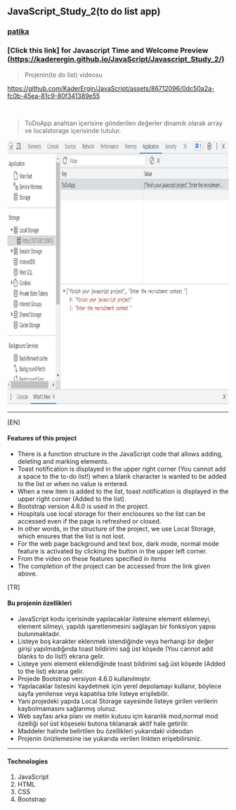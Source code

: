 ## JavaScript_Study_2(to do list app)

### [patika](https://academy.patika.dev/tr/profile)
###  [Click this link]  for Javascript Time and Welcome Preview (https://kaderergin.github.io/JavaScript/Javascript_Study_2/) 

> Projenin(to do list) videosu

https://github.com/KaderErgin/JavaScript/assets/86712096/0dc50a2a-fc0b-45ea-81c9-80f341389e55

<br>

> ToDoApp anahtarı içerisine gönderilen değerler dinamik olarak array ve localstorage içerisinde tutulur.

 <img src="img/to_do_ss.jpg"  width="750ox" height="600px"> 
<hr>

[EN] <br>

#### Features of this project
* There is a function structure in the JavaScript code that allows adding, deleting and marking elements.
* Toast notification is displayed in the upper right corner (You cannot add a space to the to-do list!) when a blank character is wanted to be added to the list or when no value is entered.
* When a new item is added to the list, toast notification is displayed in the upper right corner (Added to the list).
* Bootstrap version 4.6.0 is used in the project.
* Hospitals use local storage for their enclosures so the list can be accessed even if the page is refreshed or closed.
* In other words, in the structure of the project, we use Local Storage, which ensures that the list is not lost.
* For the web page background and text box, dark mode, normal mode feature is activated by clicking the button in the upper left corner.
* From the video on these features specified in items
* The completion of the project can be accessed from the link given above.

[TR] <br>

#### Bu projenin özellikleri
* JavaScript kodu içerisinde yapılacaklar listesine element eklemeyi, element silmeyi, yapıldı işaretlenmesini sağlayan bir fonksiyon yapısı bulunmaktadır.
* Listeye boş karakter eklenmek istendiğinde veya herhangi bir değer girişi yapılmadığında toast bildirimi sağ üst köşede (You cannot add blanks to do list!) ekrana gelir.
* Listeye yeni element eklendiğinde toast bildirimi sağ üst köşede (Added to the list) ekrana gelir.
* Projede Bootstrap versiyon 4.6.0 kullanılmıştır.
* Yapılacaklar listesini kaydetmek için yerel depolamayı kullanır, böylece sayfa yenilense veya kapatılsa bile listeye erişilebilir.
* Yani projedeki yapıda Local Storage sayesinde listeye girilen verilerin kaybolmamasını sağlanmış oluruz.
* Web sayfası arka planı ve metin kutusu için karanlık mod,normal mod özelliği sol üst köşeseki butona tıklanarak aktif hale getirilir.
* Maddeler halinde belirtilen bu özellikleri yukarıdaki videodan
* Projenin önizlemesine ise yukarıda verilen linkten erişebilirsiniz.
<hr>

#### Technologies
1. JavaScript
1. HTML
1. CSS
1. Bootstrap
